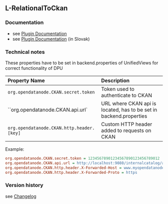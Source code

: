 L-RelationalToCkan
----------

### Documentation

* see [Plugin Documentation](./doc/About.md)
* see [Plugin Documentation](./doc/About_sk.md) (in Slovak)

### Technical notes

These properties have to be set in backend.properties of UnifiedViews for correct functionality of DPU

| Property Name | Description |
|:----|:----|
|`org.opendatanode.CKAN.secret.token` |Token used to authenticate to CKAN |
|``org.opendatanode.CKAN.api.url` | URL where CKAN api is located, has to be set in backend.properties |
|`org.opendatanode.CKAN.http.header.[key]` | Custom HTTP header added to requests on CKAN |

Example:

```INI
org.opendatanode.CKAN.secret.token = 12345678901234567890123456789012
org.opendatanode.CKAN.api.url = ﻿http://localhost:9080/internalcatalog/api/action/internal_api
org.opendatanode.CKAN.http.header.X-Forwarded-Host = www.myopendatanode.org
org.opendatanode.CKAN.http.header.X-Forwarded-Proto = https
```

### Version history

see [Changelog](./CHANGELOG.md)